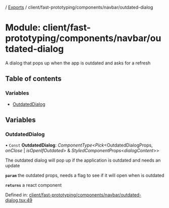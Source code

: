 [](../README.md) / [Exports](../modules.md) / client/fast-prototyping/components/navbar/outdated-dialog

# Module: client/fast-prototyping/components/navbar/outdated-dialog

A dialog that pops up when the app is outdated and asks for a refresh

## Table of contents

### Variables

- [OutdatedDialog](client_fast_prototyping_components_navbar_outdated_dialog.md#outdateddialog)

## Variables

### OutdatedDialog

• `Const` **OutdatedDialog**: *ComponentType*<*Pick*<OutdatedDialogProps, *onClose* \| *isOpenIfOutdated*\> & *StyledComponentProps*<*dialogContent*\>\>

The outdated dialog will pop up if the application is outdated and needs an update

**`param`** the outdated props, needs a flag to see if it will open when is outdated

**`returns`** a react component

Defined in: [client/fast-prototyping/components/navbar/outdated-dialog.tsx:49](https://github.com/onzag/itemize/blob/28218320/client/fast-prototyping/components/navbar/outdated-dialog.tsx#L49)
